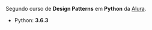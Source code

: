 Segundo curso de **Design Patterns** em **Python** da [Alura](http://www.alura.com.br).

* Python: **3.6.3**